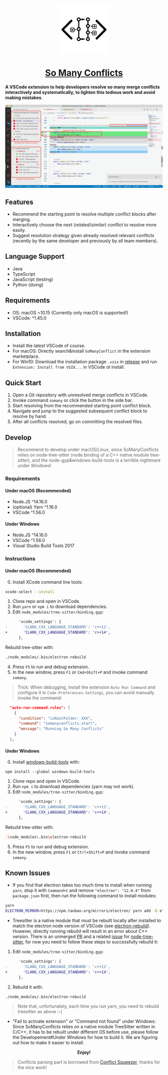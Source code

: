 <div align="center">
  <a href="" target="_blank">
    <img width="160" src="/media/logo.png" alt="logo">
  </a>
  <h1 id="somanyconflicts"><a href="https://github.com/Symbolk/somanyconflicts/" target="repo">So Many Conflicts</a></h1>

</div>

**A VSCode extension to help developers resolve so many merge conflicts interactively and systematically, to lighten this tedious work and avoid making mistakes**.

![screen](/media/screenshot.png?raw=true "screen")


## Features

- Recommend the starting point to resolve multiple conflict blocks after merging.
- Interactively choose the next (*related*/*similar*) conflict to resolve more easily.
- Suggest resolution strategy given already resolved relevant conflicts (recently by the same developer and previously by all team members).

## Language Support

- Java
- TypeScript
- JavaScript (testing)
- Python (doing)

## Requirements

- OS: macOS ~10.15 (Currently only macOS is supported!)
- VSCode: ^1.45.0
  
## Installation

- Install the latest VSCode of course.
- For macOS: Directly search&install `SoManyConflict` in the extension marketplace.
- For Win10: Download the installation package `.vsix` in [release] and run `Extension: Install from VSIX...` in VSCode ot install.
  
[release]: https://github.com/Symbolk/somanyconflicts/releases

## Quick Start

1. Open a Git repository with unresolved merge conflicts in VSCode.
2. Invoke command `somany` or click the button in the side bar.
3. Start resolving from the recommended starting point conflict block.
4. Navigate and jump to the suggested subsequent conflict block to resolve by hand.
5. After all conflicts resolved, go on committing the resolved files.

## Develop

> Recommend to develop under macOS/Linux, since SoManyConflicts relies on node-tree-sitter (node binding of a C++ native module tree-sitter), and the node-gyp&windows-build-tools is a terrible nightmare under Windows!

### Requirements

#### Under macOS (Recommended)
- Node.JS ^14.16.0
- (optional) Yarn ^1.16.0
- VSCode ^1.56.0

#### Under Windows
- Node.JS ^14.16.0
- VSCode ^1.56.0
- Visual Studio Build Tools 2017

### Instructions

#### Under macOS (Recommended)
0. Install XCode command line tools:
```sh
xcode-select --install
```
1. Clone repo and open in VSCode.
2. Run `yarn` or `npm i` to download dependencies.
3. Edit `node_modules/tree-sitter/binding.gyp`:

```diff
      'xcode_settings': {
-       'CLANG_CXX_LANGUAGE_STANDARD': 'c++11',
+       'CLANG_CXX_LANGUAGE_STANDARD': 'c++14',
      },
```
Rebuild tree-sitter with:

```sh
./node_modules/.bin/electron-rebuild
```
4. Press `F5` to run and debug extension.
5. In the new window, press `F1` or `Cmd+Shift+P` and invoke command `somany`.

> Trick: When debugging, install the extension `Auto Run Command` and configure it in `Code-Preferences-Settings`, you can avoid manually invoke the command:
```json
  "auto-run-command.rules": [
    {
      "condition": "isRootFolder: XXX",
      "command": "somanyconflicts.start",
      "message": "Running So Many Conflicts"
    }
  ],
```

#### Under Windows
0. Install [windows-build-tools] with:
```
npm install --global windows-build-tools
```
[windows-build-tools]: https://www.npmjs.com/package/windows-build-tools

1. Clone repo and open in VSCode.
2. Run `npm i` to download dependencies (yarn may not work).
3. Edit `node_modules/tree-sitter/binding.gyp`:

```diff
      'xcode_settings': {
-       'CLANG_CXX_LANGUAGE_STANDARD': 'c++11',
+       'CLANG_CXX_LANGUAGE_STANDARD': 'c++14',
      },
```
Rebuild tree-sitter with:

```sh
.\node_modules\.bin\electron-rebuild
```
5. Press `F5` to run and debug extension.
6. In the new window, press `F1` or `Ctrl+Shift+P` and invoke command `somany`.


## Known Issues

- If you find that electron takes too much time to install when running `yarn`, stop it with `Command+C` and remove `"electron": "12.0.4"` from `package.json` first, then run the following command to install modules:
```sh
yarn
ELECTRON_MIRROR=https://npm.taobao.org/mirrors/electron/ yarn add -D electron@12.0.4
```

- Treesitter is a native module that must be rebuilt locally after installed to match the electron node version of VSCode (see [electron-rebuild]). However, directly running rebuild will result in an error about C++ version. There is an unmerged [PR] and a related [issue] for [node-tree-sitter], for now you need to follow these steps to successfully rebuild it:

[electron-rebuild]: https://www.electronjs.org/docs/tutorial/using-native-node-modules
[node-tree-sitter]: https://github.com/tree-sitter/node-tree-sitter/
[PR]: https://github.com/tree-sitter/node-tree-sitter/pull/83
[issue]: https://github.com/tree-sitter/node-tree-sitter/issues/82

1. Edit `node_modules/tree-sitter/binding.gyp`:

```diff
      'xcode_settings': {
-       'CLANG_CXX_LANGUAGE_STANDARD': 'c++11',
+       'CLANG_CXX_LANGUAGE_STANDARD': 'c++14',
      },
```

2. Rebuild it with:

```sh
./node_modules/.bin/electron-rebuild
```

> Note that, unfortunately, each time you run yarn, you need to rebuild treesitter as above :-(


- "Fail to activate extension" or "Command not found" under Windows: Since SoManyConflicts relies on a native module TreeSitter written in C/C++, it has to be rebuilt under different OS before use, please follow the Developement#Under Windows for how to build it. We are figuring out how to make it easier to install.


<center> <strong>Enjoy!</strong> </center>

> Conflicts parsing part is borrowed from [Conflict Squeezer], thanks for the nice work!

[Conflict Squeezer]: https://github.com/angelo-mollame/conflict-squeezer

